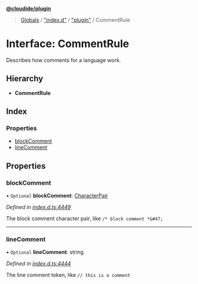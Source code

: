 **[@cloudide/plugin](../README.md)**

> [Globals](../README.md) / ["index.d"](../modules/_index_d_.md) / ["plugin"](../modules/_index_d_._plugin_.md) / CommentRule

# Interface: CommentRule

Describes how comments for a language work.

## Hierarchy

* **CommentRule**

## Index

### Properties

* [blockComment](_index_d_._plugin_.commentrule.md#blockcomment)
* [lineComment](_index_d_._plugin_.commentrule.md#linecomment)

## Properties

### blockComment

• `Optional` **blockComment**: [CharacterPair](../modules/_index_d_._plugin_.md#characterpair)

*Defined in [index.d.ts:4449](https://github.com/huaweicloud/cloudide-plugin-api/blob/1ab5ef8/index.d.ts#L4449)*

The block comment character pair, like `/* block comment *&#47;`

___

### lineComment

• `Optional` **lineComment**: string

*Defined in [index.d.ts:4444](https://github.com/huaweicloud/cloudide-plugin-api/blob/1ab5ef8/index.d.ts#L4444)*

The line comment token, like `// this is a comment`
